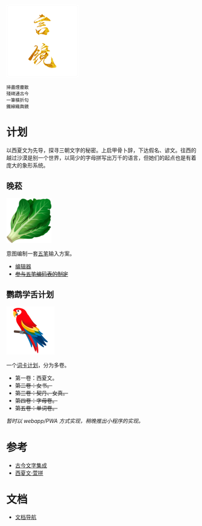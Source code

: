 ![teksto_logo](res/teksto_god.png)

```
掃盡煙塵散
殘碑通古今
一筆橫折勾
鐵線織輿鏡
```

# 计划
以西夏文为先导，探寻三朝文字的秘密。上启甲骨卜辞，下达假名、谚文。往西的越过沙漠是别一个世界，以简少的字母拼写出万千的语言，但她们的起点也是有着庞大的象形系统。

## 晚菘
![cabbage_project](res/cabbage.png)

意图编制一套[五笔](docs/KvinTangut.md)输入方案。

- [编辑器](https://teksto.github.io/ilo.html)
- ~~[参与五笔编码表的制定](https://teksto.github.io/#/kvin)~~

## 鹦鹉学舌计划
![papago_project](res/papago.png)

一个[词卡计划](https://teksto.github.io/cabbage/)，分为多卷。

- 第一卷：西夏文。
- ~~第二卷：女书。~~
- ~~第三卷：契丹、女真。~~
- ~~第四卷：字母卷。~~
- ~~第五卷：单词卷。~~

*暂时以 webapp/PWA 方式实现，稍晚推出小程序的实现。*

# 参考
- [古今文字集成](http://ccamc.co/)
- [西夏文·萱拼](https://weibo.com/p/1008080acc76e854d554cc6b3bd749c30dbef8/super_index)

# 文档
- [文档导航](/docs/)